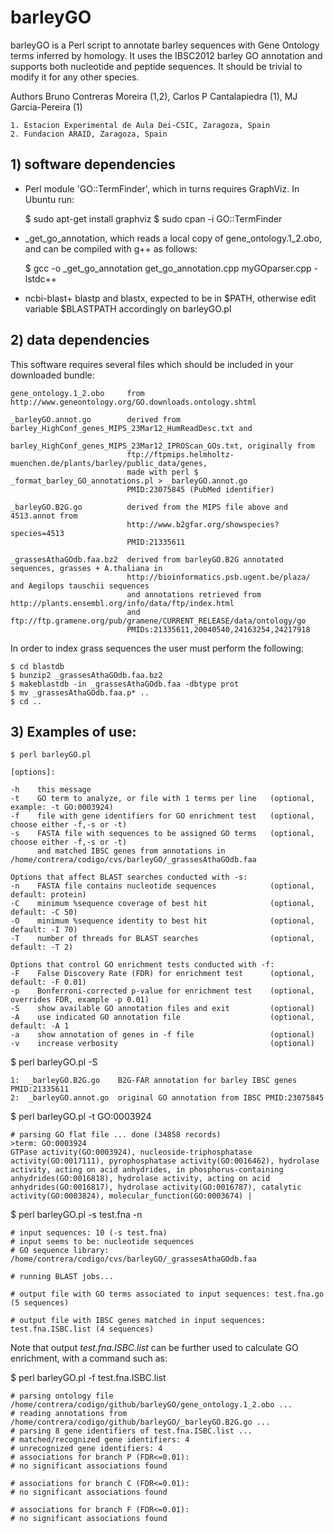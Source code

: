 # barleyGO

barleyGO is a Perl script to annotate barley sequences with Gene Ontology terms
inferred by homology. It uses the IBSC2012 barley GO annotation and supports both nucleotide
and peptide sequences. It should be trivial to modify it for any other species.

Authors Bruno Contreras Moreira (1,2), Carlos P Cantalapiedra (1), MJ Garcia-Pereira (1) 

    1. Estacion Experimental de Aula Dei-CSIC, Zaragoza, Spain
    2. Fundacion ARAID, Zaragoza, Spain


## 1) software dependencies

+ Perl module 'GO::TermFinder', which in turns requires GraphViz. In Ubuntu run:

    $ sudo apt-get install graphviz
    $ sudo cpan -i GO::TermFinder 

+ _get_go_annotation, which reads a local copy of gene_ontology.1_2.obo, and can be compiled with g++ as follows:
    
    $ gcc -o _get_go_annotation get_go_annotation.cpp myGOparser.cpp -lstdc++

+ ncbi-blast+ blastp and blastx, expected to be in $PATH, otherwise edit variable $BLASTPATH accordingly on barleyGO.pl


## 2) data dependencies

This software requires several files which should be included in your downloaded bundle:

    gene_ontology.1_2.obo     from http://www.geneontology.org/GO.downloads.ontology.shtml
 
    _barleyGO.annot.go        derived from barley_HighConf_genes_MIPS_23Mar12_HumReadDesc.txt and
                              barley_HighConf_genes_MIPS_23Mar12_IPROScan_GOs.txt, originally from
                              ftp://ftpmips.helmholtz-muenchen.de/plants/barley/public_data/genes,
                              made with perl $ _format_barley_GO_annotations.pl > _barleyGO.annot.go
                              PMID:23075845 (PubMed identifier)

    _barleyGO.B2G.go          derived from the MIPS file above and 4513.annot from 
                              http://www.b2gfar.org/showspecies?species=4513 
                              PMID:21335611

    _grassesAthaGOdb.faa.bz2  derived from barleyGO.B2G annotated sequences, grasses + A.thaliana in
                              http://bioinformatics.psb.ugent.be/plaza/ and Aegilops tauschii sequences
                              and annotations retrieved from http://plants.ensembl.org/info/data/ftp/index.html
                              and ftp://ftp.gramene.org/pub/gramene/CURRENT_RELEASE/data/ontology/go
                              PMIDs:21335611,20040540,24163254,24217918

In order to index grass sequences the user must perform the following:

    $ cd blastdb
    $ bunzip2 _grassesAthaGOdb.faa.bz2
    $ makeblastdb -in _grassesAthaGOdb.faa -dbtype prot
    $ mv _grassesAthaGOdb.faa.p* ..
    $ cd ..

## 3) Examples of use:

    $ perl barleyGO.pl 

    [options]:
    
    -h    this message
    -t    GO term to analyze, or file with 1 terms per line   (optional, example: -t GO:0003924)
    -f    file with gene identifiers for GO enrichment test   (optional, choose either -f,-s or -t)
    -s    FASTA file with sequences to be assigned GO terms   (optional, choose either -f,-s or -t)
          and matched IBSC genes from annotations in /home/contrera/codigo/cvs/barleyGO/_grassesAthaGOdb.faa
    
    Options that affect BLAST searches conducted with -s:
    -n    FASTA file contains nucleotide sequences            (optional, default: protein)
    -C    minimum %sequence coverage of best hit              (optional, default: -C 50)
    -O    minimum %sequence identity to best hit              (optional, default: -I 70)
    -T    number of threads for BLAST searches                (optional, default: -T 2)
    
    Options that control GO enrichment tests conducted with -f:
    -F    False Discovery Rate (FDR) for enrichment test      (optional, default: -F 0.01)
    -p    Bonferroni-corrected p-value for enrichment test    (optional, overrides FDR, example -p 0.01)
    -S    show available GO annotation files and exit         (optional)
    -A    use indicated GO annotation file                    (optional, default: -A 1
    -a    show annotation of genes in -f file                 (optional)
    -v    increase verbosity                                  (optional)

$ perl barleyGO.pl -S

    1:  _barleyGO.B2G.go    B2G-FAR annotation for barley IBSC genes PMID:21335611
    2:  _barleyGO.annot.go  original GO annotation from IBSC PMID:23075845

$ perl barleyGO.pl -t GO:0003924

    # parsing GO flat file ... done (34858 records)
    >term: GO:0003924
    GTPase activity(GO:0003924), nucleoside-triphosphatase activity(GO:0017111), pyrophosphatase activity(GO:0016462), hydrolase activity, acting on acid anhydrides, in phosphorus-containing anhydrides(GO:0016818), hydrolase activity, acting on acid anhydrides(GO:0016817), hydrolase activity(GO:0016787), catalytic activity(GO:0003824), molecular_function(GO:0003674) |

$ perl barleyGO.pl -s test.fna -n

    # input sequences: 10 (-s test.fna)
    # input seems to be: nucleotide sequences
    # GO sequence library: /home/contrera/codigo/cvs/barleyGO/_grassesAthaGOdb.faa
    
    # running BLAST jobs...
    
    # output file with GO terms associated to input sequences: test.fna.go (5 sequences)
    
    # output file with IBSC genes matched in input sequences: test.fna.ISBC.list (4 sequences)


Note that output *test.fna.ISBC.list* can be further used to calculate GO enrichment, with a command such as:

$ perl barleyGO.pl -f test.fna.ISBC.list

    # parsing ontology file /home/contrera/codigo/github/barleyGO/gene_ontology.1_2.obo ...
    # reading annotations from /home/contrera/codigo/github/barleyGO/_barleyGO.B2G.go ...
    # parsing 8 gene identifiers of test.fna.ISBC.list ...
    # matched/recognized gene identifiers: 4
    # unrecognized gene identifiers: 4
    # associations for branch P (FDR<=0.01):
    # no significant associations found

    # associations for branch C (FDR<=0.01):
    # no significant associations found

    # associations for branch F (FDR<=0.01):
    # no significant associations found

